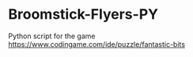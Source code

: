 # Broomstick-Flyers-PY
Python script for the game https://www.codingame.com/ide/puzzle/fantastic-bits
